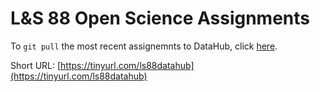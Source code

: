 # L&S 88 Open Science Assignments

To `git pull` the most recent assignemnts to DataHub, click [here](http://datahub.berkeley.edu/user-redirect/interact?account=ls88-openscienceconnector&repo=LS-88-Assignments&branch=master&path=). 

Short URL: [https://tinyurl.com/ls88datahub](https://tinyurl.com/ls88datahub)
